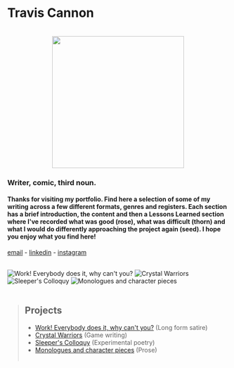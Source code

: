 # Travis Cannon

<br>
<img src="https://trvscnnn.github.io/portfolio/assets/crunch.png" width="300" height="300" style="display: block; margin: 0 auto" />

### Writer, comic, third noun.
#### Thanks for visiting my portfolio. Find here a selection of some of my writing across a few different formats, genres and registers. Each section has a brief introduction, the content and then a Lessons Learned section where I've recorded what was good (rose), what was difficult (thorn) and what I would do differently approaching the project again (seed). I hope you enjoy what you find here!<br>
[email](mailto:trvscnnn@gmail.com) - [linkedin](https://www.linkedin.com/in/travis-cannon-a51849165/) - [instagram](https://www.instagram.com/trvscnnn/?hl=en)<br> <br>

<a href="https://trvscnnn.github.io/portfolio/WEDIWCY/wediwcy.md"><img src="https://trvscnnn.github.io/portfolio/assets/wedwcy-topr.png" alt="Work! Everybody does it, why can't you?" style="display: inline-grid; margin: 0 auto" /></a> 
<a href=https://trvscnnn.github.io/portfolio/CrystalWarriors/CrystalWarriors.md><img src="https://trvscnnn.github.io/portfolio/assets/cryswarr-topr.png" alt="Crystal Warriors" style="display: inline-grid; margin: 0 auto"/></a>
<a href=https://trvscnnn.github.io/portfolio/Naps/naps.md><img src="https://trvscnnn.github.io/portfolio/assets/sleeprr.png" alt="Sleeper's Colloquy" style="display: inline-grid; margin: 0 auto"/></a>
<a href=https://trvscnnn.github.io/portfolio/Prose/prose.md><img src="https://trvscnnn.github.io/portfolio/assets/monologues-topr.png" alt="Monologues and character pieces" style="display: inline-grid; margin: 0 auto"/></a>
<br> <br>

 > ## Projects
>
 > - [Work! Everybody does it, why can't you?](/WEDIWCY/wediwcy.md) (Long form satire)
 > - [Crystal Warriors](/CrystalWarriors/CrystalWarriors.md) (Game writing)
 > - [Sleeper's Colloquy](/Naps/naps.md) (Experimental poetry)
 > - [Monologues and character pieces](/Prose/prose.md) (Prose)<br> <br>
 >

